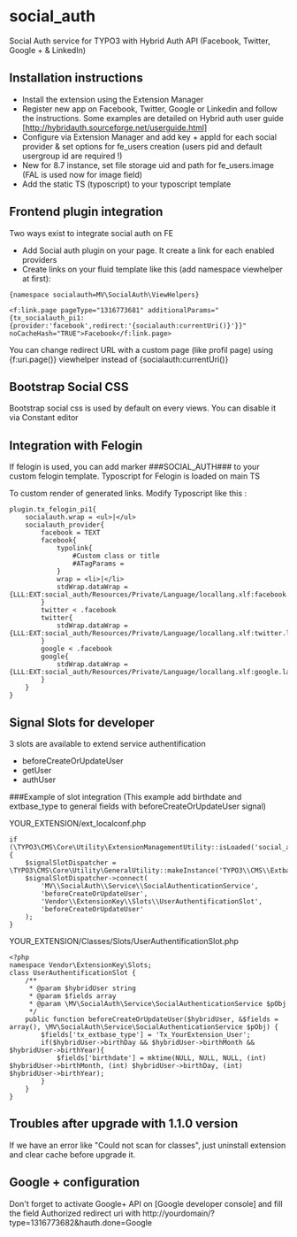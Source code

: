 # social_auth
Social Auth service for TYPO3 with Hybrid Auth API (Facebook, Twitter, Google + & LinkedIn)

## Installation instructions

* Install the extension using the Extension Manager
* Register new app on Facebook, Twitter, Google or Linkedin and follow the instructions. Some examples are detailed on Hybrid auth user guide [http://hybridauth.sourceforge.net/userguide.html]
* Configure via Extension Manager and add key + appId for each social provider & set options for fe_users creation (users pid and default usergroup id are required !)
* New for 8.7 instance, set file storage uid and path for fe_users.image (FAL is used now for image field)
* Add the static TS (typoscript) to your typoscript template

## Frontend plugin integration

Two ways exist to integrate social auth on FE

* Add Social auth plugin on your page. It create a link for each enabled providers
* Create links on your fluid template like this (add namespace viewhelper at first):

`{namespace socialauth=MV\SocialAuth\ViewHelpers}`

`<f:link.page pageType="1316773681" additionalParams="{tx_socialauth_pi1:{provider:'facebook',redirect:'{socialauth:currentUri()}'}}" noCacheHash="TRUE">Facebook</f:link.page>`

You can change redirect URL with a custom page (like profil page) using {f:uri.page()} viewhelper instead of {socialauth:currentUri()}

## Bootstrap Social CSS

Bootstrap social css is used by default on every views. You can disable it via Constant editor

## Integration with Felogin

If felogin is used, you can add marker ###SOCIAL_AUTH### to your custom felogin template. Typoscript for Felogin is loaded on main TS

To custom render of generated links. Modify Typoscript like this :

```
plugin.tx_felogin_pi1{
    socialauth.wrap = <ul>|</ul>
    socialauth_provider{
        facebook = TEXT
        facebook{
            typolink{
                #Custom class or title
                #ATagParams =
            }
            wrap = <li>|</li>
            stdWrap.dataWrap = {LLL:EXT:social_auth/Resources/Private/Language/locallang.xlf:facebook.label}
        }
        twitter < .facebook
        twitter{
            stdWrap.dataWrap = {LLL:EXT:social_auth/Resources/Private/Language/locallang.xlf:twitter.label}
        }
        google < .facebook
        google{
            stdWrap.dataWrap = {LLL:EXT:social_auth/Resources/Private/Language/locallang.xlf:google.label}
        }
    }
}
```

## Signal Slots for developer

3 slots are available to extend service authentification

* beforeCreateOrUpdateUser
* getUser
* authUser

###Example of slot integration (This example add birthdate and extbase_type to general fields with beforeCreateOrUpdateUser signal)

YOUR_EXTENSION/ext_localconf.php

```
if (\TYPO3\CMS\Core\Utility\ExtensionManagementUtility::isLoaded('social_auth')) {
    $signalSlotDispatcher = \TYPO3\CMS\Core\Utility\GeneralUtility::makeInstance('TYPO3\\CMS\\Extbase\\SignalSlot\\Dispatcher');
    $signalSlotDispatcher->connect(
        'MV\\SocialAuth\\Service\\SocialAuthenticationService',
        'beforeCreateOrUpdateUser',
        'Vendor\\ExtensionKey\\Slots\\UserAuthentificationSlot',
        'beforeCreateOrUpdateUser'
    );
}
```

YOUR_EXTENSION/Classes/Slots/UserAuthentificationSlot.php

```
<?php
namespace Vendor\ExtensionKey\Slots;
class UserAuthentificationSlot {
    /**
     * @param $hybridUser string
     * @param $fields array
     * @param \MV\SocialAuth\Service\SocialAuthenticationService $pObj
     */
    public function beforeCreateOrUpdateUser($hybridUser, &$fields = array(), \MV\SocialAuth\Service\SocialAuthenticationService $pObj) {
        $fields['tx_extbase_type'] = 'Tx_YourExtension_User';
        if($hybridUser->birthDay && $hybridUser->birthMonth && $hybridUser->birthYear){
            $fields['birthdate'] = mktime(NULL, NULL, NULL, (int) $hybridUser->birthMonth, (int) $hybridUser->birthDay, (int) $hybridUser->birthYear);
        }
    }
}
```

## Troubles after upgrade with 1.1.0 version

If we have an error like "Could not scan for classes", just uninstall extension and clear cache before upgrade it.

## Google + configuration

Don't forget to activate Google+ API on [Google developer console] and fill the field Authorized redirect uri with http://yourdomain/?type=1316773682&hauth.done=Google
